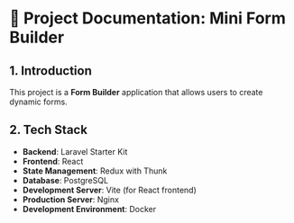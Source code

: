 # 📄 Project Documentation: Mini Form Builder

## 1. Introduction

This project is a **Form Builder** application that allows users to create dynamic forms.  


## 2. Tech Stack

- **Backend**: Laravel Starter Kit  
- **Frontend**: React  
- **State Management**: Redux with Thunk  
- **Database**: PostgreSQL  
- **Development Server**: Vite (for React frontend)  
- **Production Server**: Nginx 
- **Development Environment**: Docker  
